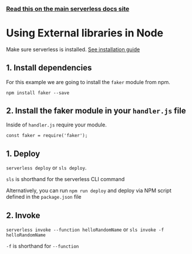 <!--
title: Hello World AWS Lambda Node Example
menuText: Hello World Node Example
description: Create a nodeJS Lambda function on amazon web services
layout: Doc
-->

<!-- DOCS-SITE-LINK:START automatically generated  -->
### [Read this on the main serverless docs site](https://www.serverless.com/framework/docs/providers/aws/examples/using-external-libraries/node/)
<!-- DOCS-SITE-LINK:END -->

# Using External libraries in Node

Make sure serverless is installed. [See installation guide](/docs/01-guide/01-installing-serverless.md)

## 1. Install dependencies

For this example we are going to install the `faker` module from npm.

`npm install faker --save`

## 2. Install the faker module in your `handler.js` file

Inside of `handler.js` require your module.

`const faker = require('faker');`

## 1. Deploy

`serverless deploy` or `sls deploy`.

`sls` is shorthand for the serverless CLI command

Alternatively, you can run `npm run deploy` and deploy via NPM script defined in the `package.json` file

## 2. Invoke

`serverless invoke --function helloRandomName` or `sls invoke -f helloRandomName`

`-f` is shorthand for `--function`
